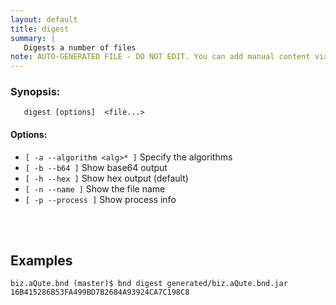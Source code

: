 ```yaml
---
layout: default
title: digest
summary: |
   Digests a number of files
note: AUTO-GENERATED FILE - DO NOT EDIT. You can add manual content via same filename in _ext sub-folder. 
---
```


### Synopsis: #
	   digest [options]  <file...>

#### Options: #
- `[ -a --algorithm <alg>* ]` Specify the algorithms
- `[ -b --b64 ]` Show base64 output
- `[ -h --hex ]` Show hex output (default)
- `[ -n --name ]` Show the file name
- `[ -p --process ]` Show process info

<!-- Manual content from: ext/digest.md --><br /><br />

## Examples
    biz.aQute.bnd (master)$ bnd digest generated/biz.aQute.bnd.jar 
    16B415286B53FA499BD7B2684A93924CA7C198C8
